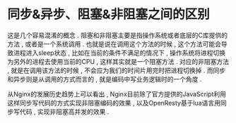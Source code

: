# 同步&异步、阻塞&非阻塞之间的区别

这是几个容易混淆的概念 . 阻塞和非阻塞主要是指操作系统或者底层的C库提供的方法 , 或者是一个系统调用 . 也就是说在调用这个方法的时候 , 这个方法可能会导致进程进入sleep状态 , 比如在当前的条件不满足的情况下 , 操作系统将进程切换为另外的进程去使用当前的CPU , 这样其实就是一个阻塞方法 . 对应的非阻塞方法 , 就是在调用该方法的时候 , 不会应为我们的时间片用完时把进程切换掉 . 而同步和异步则是从调用的方式而言的 , 就是编码中写业务逻辑时的一个角度 .

从Nginx的发展历史趋势上可以看出 , Nginx目前除了官方提供的JavaScript利用这样同步写代码的方式实现非阻塞编码的效果 , 以及OpenResty基于lua语言用同步写代码 , 实现非阻塞高并发的效果 . 

